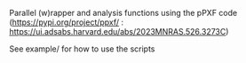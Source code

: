 Parallel (w)rapper and analysis functions using the pPXF code (https://pypi.org/project/ppxf/ : https://ui.adsabs.harvard.edu/abs/2023MNRAS.526.3273C)

See example/ for how to use the scripts
